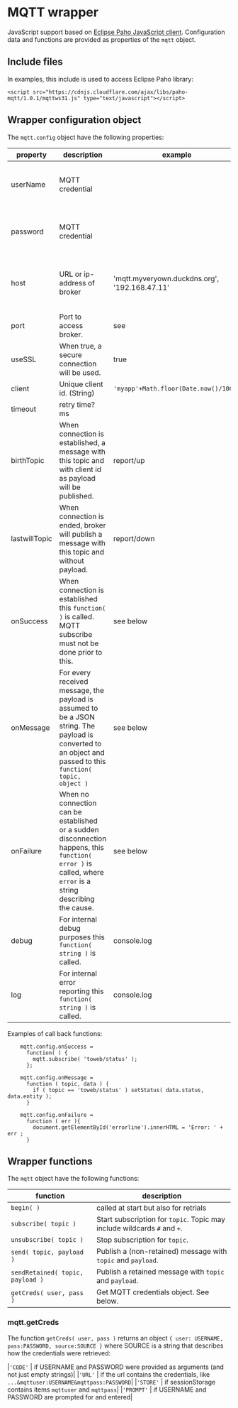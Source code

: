 # MQTT wrapper
JavaScript support based on [Eclipse Paho JavaScript client](https://github.com/eclipse/paho.mqtt.javascript).
Configuration data and functions are provided as properties of the `mqtt` object.

## Include files
In examples, this include is used to access Eclipse Paho library: 

`<script src="https://cdnjs.cloudflare.com/ajax/libs/paho-mqtt/1.0.1/mqttws31.js" type="text/javascript"></script>`

## Wrapper configuration object
The `mqtt.config` object have the following properties:

|property|description|example|conditions
|--------|-----------|-------|---------
|userName | MQTT credential   |       |required when broker access is restricted 
|password | MQTT credential   |       |required when broker access is restricted 
|host | URL or ip-address of broker   | 'mqtt.myveryown.duckdns.org', '192.168.47.11'      |required when MQTT broker access is restricted 
|port | Port to access broker.   | see  |required
|useSSL | When true, a secure connection will be used. | true      |required
|client | Unique client id. (String)  |  `'myapp'+Math.floor(Date.now()/1000)` | required
|timeout |retry time? ms          |       |2000 
|birthTopic | When connection is established, a message with this topic and with client id as payload will be published. | report/up  |optional
|lastwillTopic | When connection is ended, broker will publish a message with this topic and without payload.   | report/down  | optional
|onSuccess |When connection is established this `function( )` is called. MQTT subscribe must not be done prior to this. | see below | optional
|onMessage |For every received message, the payload is assumed to be a JSON string. The payload is converted to an object and passed to this `function( topic, object )` | see below | required
|onFailure |When no connection can be established or a sudden disconnection happens, this `function( error )` is called, where `error` is a string describing the cause. | see below | optional
|debug |For internal debug purposes this `function( string )` is called. | console.log | 
|log |For internal error reporting this `function( string )` is called. | console.log |

Examples of call back functions:

~~~
    mqtt.config.onSuccess = 
      function( ) {
        mqtt.subscribe( 'toweb/status' ); 
      };
     
    mqtt.config.onMessage = 
      function ( topic, data ) { 
        if ( topic == 'toweb/status' ) setStatus( data.status, data.entity ); 
      } 
      
    mqtt.config.onFailure = 
      function ( err ){
        document.getElementById('errorline').innerHTML = 'Error: ' + err ;
      } 
~~~

## Wrapper functions
The `mqtt` object have the following functions:

|function|description|
|--------|-----------|
|`begin( )` | called at start but also for retrials   |       
|`subscribe( topic )` | Start subscription for `topic`. Topic may include wildcards `#` and `+`.   |       
|`unsubscribe( topic )`  | Stop subscription for `topic`.  |       
|`send( topic, payload )`  | Publish a (non-retained) message with `topic` and `payload`.  |       
|`sendRetained( topic, payload )`  | Publish a retained message with `topic` and `payload`.  |       
|`getCreds( user, pass )`|Get MQTT credentials object. See below. |   

### mqtt.getCreds
The function `getCreds( user, pass )` returns an object `{ user: USERNAME, pass:PASSWORD, source:SOURCE }` where SOURCE is a string that describes how the credentials were retrieved: 

|`'CODE'` | if USERNAME and PASSWORD were provided as arguments (and not just empty strings)|
|`'URL'` | if the url contains the credentials, like  `...&mqttuser:USERNAME&mqttpass:PASSWORD`|
|`'STORE'` | if sessionStorage contains items `mqttuser` and `mqttpass`|
|`'PROMPT'` | if USERNAME and PASSWORD are prompted for and entered|
